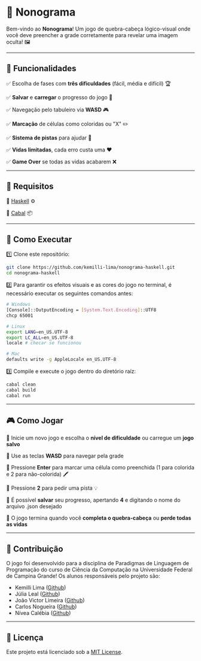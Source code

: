 # 🎨 Nonograma

Bem-vindo ao **Nonograma**! Um jogo de quebra-cabeça lógico-visual onde você deve preencher a grade corretamente para revelar uma imagem oculta! 🖼️

---

## 🚀 Funcionalidades
✅ Escolha de fases com **três dificuldades** (fácil, média e difícil) 🏆

✅ **Salvar** e **carregar** o progresso do jogo 💾

✅ Navegação pelo tabuleiro via **WASD** 🎮

✅ **Marcação** de células como coloridas ou "X" ✏️

✅ **Sistema de pistas** para ajudar 🎁

✅ **Vidas limitadas**, cada erro custa uma ❤️

✅ **Game Over** se todas as vidas acabarem ❌

---

## 🔧 Requisitos
🔹 [Haskell](https://www.haskell.org/) ⚙️

🔹 [Cabal](https://www.haskell.org/cabal/) 📦

---

## 🎯 Como Executar
1️⃣  Clone este repositório:
   ```sh
   git clone https://github.com/kemilli-lima/nonograma-haskell.git
   cd nonograma-haskell
   ```

2️⃣ Para garantir os efeitos visuais e as cores do jogo no terminal, é necessário executar os seguintes comandos antes:
   ```sh
   # Windows
   [Console]::OutputEncoding = [System.Text.Encoding]::UTF8
   chcp 65001
   ```
   ```sh
   # Linux
   export LANG=en_US.UTF-8
   export LC_ALL=en_US.UTF-8
   locale # checar se funcionou
   ```
   ```sh
   # Mac
   defaults write -g AppleLocale en_US.UTF-8
   ```

3️⃣  Compile e execute o jogo dentro do diretório raíz:
   ```sh
   cabal clean
   cabal build
   cabal run
   ```

---

## 🎮 Como Jogar
🎯 Inicie um novo jogo e escolha o **nível de dificuldade** ou carregue um **jogo salvo**

🎯 Use as teclas **WASD** para navegar pela grade

🎯 Pressione **Enter** para marcar uma célula como preenchida (1 para colorida e 2 para não-colorida) 🖍️

🎯 Pressione **2** para pedir uma pista 💡

🎯 É possível **salvar** seu progresso, apertando **4** e digitando o nome do arquivo .json desejado

🎯 O jogo termina quando você **completa o quebra-cabeça** ou **perde todas as vidas**

---

## 🤝 Contribuição
O jogo foi desenvolvido para a disciplina de Paradigmas de Linguagem de Programação do curso de Ciência da Computação na Universidade Federal de Campina Grande! Os alunos responsáveis pelo projeto são:
- Kemilli Lima ([Github](https://github.com/kemilli-lima))
- Júlia Leal ([Github](https://github.com/julia-dsleal))
- João Victor Limeira ([Github](https://github.com/joaoSilvaL)) 
- Carlos Nogueira ([Github](https://github.com/carlsnog)) 
- Nívea Calébia ([Github](https://github.com/calebia))  

---

## 📜 Licença
Este projeto está licenciado sob a [MIT License](LICENSE).






















